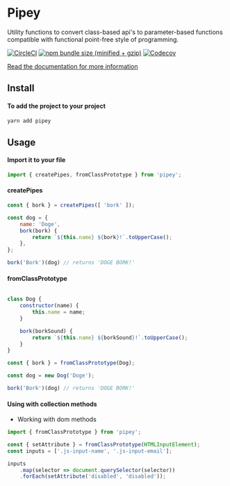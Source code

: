 
# Pipey
Utility functions to convert class-based api's to parameter-based functions compatible with functional point-free style of programming.

[![CircleCI](https://img.shields.io/circleci/project/github/phenax/pipey/master.svg?style=for-the-badge)](https://circleci.com/gh/phenax/pipey)
[![npm bundle size (minified + gzip)](https://img.shields.io/bundlephobia/minzip/pipey.svg?style=for-the-badge)](https://www.npmjs.com/package/pipey)
[![Codecov](https://img.shields.io/codecov/c/github/phenax/pipey.svg?style=for-the-badge)](https://codecov.io/gh/phenax/pipey)


[Read the documentation for more information](https://github.com/phenax/pipey/tree/master/docs)

## Install

#### To add the project to your project
```bash
yarn add pipey
```

## Usage

#### Import it to your file
```js
import { createPipes, fromClassPrototype } from 'pipey';
```

#### createPipes

```js
const { bork } = createPipes([ 'bork' ]);

const dog = {
    name: 'Doge',
    bork(bork) {
        return `${this.name} ${bork}!`.toUpperCase();
    },
};

bork('Bork')(dog) // returns 'DOGE BORK!'
```

#### fromClassPrototype

```js

class Dog {
    constructor(name) {
        this.name = name;
    }

    bork(borkSound) {
        return `${this.name} ${borkSound}!`.toUpperCase();
    }
}

const { bork } = fromClassPrototype(Dog);

const dog = new Dog('Doge');

bork('Bork')(dog) // returns 'DOGE BORK!'
```

#### Using with collection methods

* Working with dom methods
```js
import { fromClassPrototype } from 'pipey';

const { setAttribute } = fromClassPrototype(HTMLInputElement);
const inputs = ['.js-input-name', '.js-input-email'];

inputs
    .map(selector => document.querySelector(selector))
    .forEach(setAttribute('disabled', 'disabled'));
```
